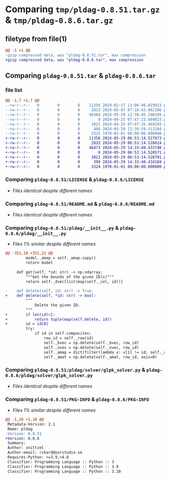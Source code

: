 # Comparing `tmp/pldag-0.8.51.tar.gz` & `tmp/pldag-0.8.6.tar.gz`

## filetype from file(1)

```diff
@@ -1 +1 @@
-gzip compressed data, was "pldag-0.8.51.tar", max compression
+gzip compressed data, was "pldag-0.8.6.tar", max compression
```

## Comparing `pldag-0.8.51.tar` & `pldag-0.8.6.tar`

### file list

```diff
@@ -1,7 +1,7 @@
--rw-r--r--   0        0        0    11356 2024-02-17 13:06:46.819923 pldag-0.8.51/LICENSE
--rw-r--r--   0        0        0     2833 2024-05-07 07:16:43.962166 pldag-0.8.51/README.md
--rw-r--r--   0        0        0    46384 2024-05-29 12:38:45.208109 pldag-0.8.51/pldag/__init__.py
--rw-r--r--   0        0        0        0 2024-04-25 07:47:23.684023 pldag-0.8.51/pldag/solver/__init__.py
--rw-r--r--   0        0        0     1021 2024-04-25 07:47:35.469193 pldag-0.8.51/pldag/solver/glpk_solver.py
--rw-r--r--   0        0        0      400 2024-05-29 12:38:59.513284 pldag-0.8.51/pyproject.toml
--rw-r--r--   0        0        0     3325 1970-01-01 00:00:00.000000 pldag-0.8.51/PKG-INFO
+-rw-r--r--   0        0        0    11356 2024-05-29 06:53:14.527873 pldag-0.8.6/LICENSE
+-rw-r--r--   0        0        0     2833 2024-05-29 06:53:14.528024 pldag-0.8.6/README.md
+-rw-r--r--   0        0        0    46473 2024-05-29 14:33:40.433748 pldag-0.8.6/pldag/__init__.py
+-rw-r--r--   0        0        0        0 2024-05-29 06:53:14.528571 pldag-0.8.6/pldag/solver/__init__.py
+-rw-r--r--   0        0        0     1021 2024-05-29 06:53:14.528701 pldag-0.8.6/pldag/solver/glpk_solver.py
+-rw-r--r--   0        0        0      399 2024-05-29 14:33:40.434169 pldag-0.8.6/pyproject.toml
+-rw-r--r--   0        0        0     3324 1970-01-01 00:00:00.000000 pldag-0.8.6/PKG-INFO
```

### Comparing `pldag-0.8.51/LICENSE` & `pldag-0.8.6/LICENSE`

 * *Files identical despite different names*

### Comparing `pldag-0.8.51/README.md` & `pldag-0.8.6/README.md`

 * *Files identical despite different names*

### Comparing `pldag-0.8.51/pldag/__init__.py` & `pldag-0.8.6/pldag/__init__.py`

 * *Files 1% similar despite different names*

```diff
@@ -351,18 +351,21 @@
         model._amap = self._amap.copy()
         return model
     
     def get(self, *id: str) -> np.ndarray:
         """Get the bounds of the given ID(s)"""
         return self._dvec[list(map(self._col, id))]
     
-    def delete(self, id: str) -> True:
+    def delete(self, *id: str) -> bool:
         """
             Delete the given ID.
         """
+        if len(id)>1:
+            return tuple(map(self.delete, id))
+        id = id[0]
         try:
             if id in self.composites:
                 row_id = self._row(id)
                 self._bvec = np.delete(self._bvec, row_id)
                 self._nvec = np.delete(self._nvec, row_id)
                 self._amap = dict(filter(lambda x: x[1] != id, self._amap.items()))
                 self._amat = np.delete(self._amat, row_id, axis=0)
```

### Comparing `pldag-0.8.51/pldag/solver/glpk_solver.py` & `pldag-0.8.6/pldag/solver/glpk_solver.py`

 * *Files identical despite different names*

### Comparing `pldag-0.8.51/PKG-INFO` & `pldag-0.8.6/PKG-INFO`

 * *Files 1% similar despite different names*

```diff
@@ -1,10 +1,10 @@
 Metadata-Version: 2.1
 Name: pldag
-Version: 0.8.51
+Version: 0.8.6
 Summary: 
 Author: znittzel
 Author-email: rikard@ourstudio.se
 Requires-Python: >=3.9,<4.0
 Classifier: Programming Language :: Python :: 3
 Classifier: Programming Language :: Python :: 3.9
 Classifier: Programming Language :: Python :: 3.10
```

